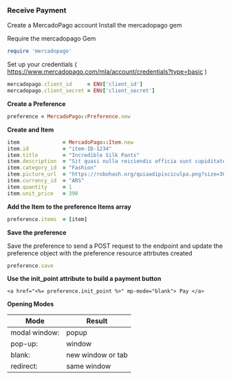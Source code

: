### Receive Payment

Create a MercadoPago account 
Install the mercadopago gem 

Require the mercadopago Gem

```ruby
require 'mercadopago'
```

Set up your credentials ( https://www.mercadopago.com/mla/account/credentials?type=basic )

```ruby
mercadopago.client_id     = ENV['client_id']
mercadopago.client_secret = ENV['client_secret']
```

**Create a Preference**
```ruby
preference = MercadoPago::Preference.new
```

**Create and Item**

```ruby
item              = MercadoPago::Item.new
item.id           = "item-ID-1234"
item.title        = "Incredible Silk Pants"
item.description  = "Sit quasi nulla reiciendis officia sunt cupiditate."
item.category_id  = "Fashion"
item.picture_url  = "https://robohash.org/quiaadipisciculpa.png?size=300x300&set=set1"
item.currency_id  = "ARS"
item.quantity     = 1
item.unit_price   = 390
```

**Add the Item to the preference Items array**

```ruby
preference.items  = [item]
```

**Save the preference**

Save the preference to send a POST request to the endpoint 
and update the preference object 
with the preference resource attrbutes created
 
```ruby
preference.save
```


**Use the init_point attribute to build a payment button**

```haml
<a href="<%= preference.init_point %>" mp-mode="blank"> Pay </a>
```

**Opening Modes**

Mode|Result
------------ | -------------
modal window:| popup 
pop-up:      | window
blank:       | new window or tab
redirect:    | same window

